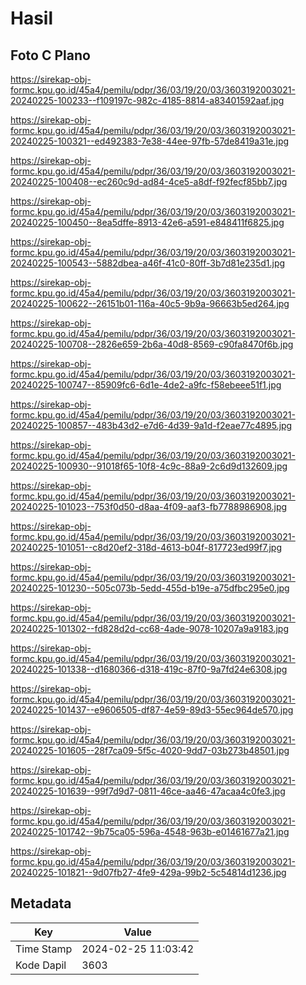 # Hasil

## Foto C Plano

https://sirekap-obj-formc.kpu.go.id/45a4/pemilu/pdpr/36/03/19/20/03/3603192003021-20240225-100233--f109197c-982c-4185-8814-a83401592aaf.jpg

https://sirekap-obj-formc.kpu.go.id/45a4/pemilu/pdpr/36/03/19/20/03/3603192003021-20240225-100321--ed492383-7e38-44ee-97fb-57de8419a31e.jpg

https://sirekap-obj-formc.kpu.go.id/45a4/pemilu/pdpr/36/03/19/20/03/3603192003021-20240225-100408--ec260c9d-ad84-4ce5-a8df-f92fecf85bb7.jpg

https://sirekap-obj-formc.kpu.go.id/45a4/pemilu/pdpr/36/03/19/20/03/3603192003021-20240225-100450--8ea5dffe-8913-42e6-a591-e848411f6825.jpg

https://sirekap-obj-formc.kpu.go.id/45a4/pemilu/pdpr/36/03/19/20/03/3603192003021-20240225-100543--5882dbea-a46f-41c0-80ff-3b7d81e235d1.jpg

https://sirekap-obj-formc.kpu.go.id/45a4/pemilu/pdpr/36/03/19/20/03/3603192003021-20240225-100622--26151b01-116a-40c5-9b9a-96663b5ed264.jpg

https://sirekap-obj-formc.kpu.go.id/45a4/pemilu/pdpr/36/03/19/20/03/3603192003021-20240225-100708--2826e659-2b6a-40d8-8569-c90fa8470f6b.jpg

https://sirekap-obj-formc.kpu.go.id/45a4/pemilu/pdpr/36/03/19/20/03/3603192003021-20240225-100747--85909fc6-6d1e-4de2-a9fc-f58ebeee51f1.jpg

https://sirekap-obj-formc.kpu.go.id/45a4/pemilu/pdpr/36/03/19/20/03/3603192003021-20240225-100857--483b43d2-e7d6-4d39-9a1d-f2eae77c4895.jpg

https://sirekap-obj-formc.kpu.go.id/45a4/pemilu/pdpr/36/03/19/20/03/3603192003021-20240225-100930--91018f65-10f8-4c9c-88a9-2c6d9d132609.jpg

https://sirekap-obj-formc.kpu.go.id/45a4/pemilu/pdpr/36/03/19/20/03/3603192003021-20240225-101023--753f0d50-d8aa-4f09-aaf3-fb7788986908.jpg

https://sirekap-obj-formc.kpu.go.id/45a4/pemilu/pdpr/36/03/19/20/03/3603192003021-20240225-101051--c8d20ef2-318d-4613-b04f-817723ed99f7.jpg

https://sirekap-obj-formc.kpu.go.id/45a4/pemilu/pdpr/36/03/19/20/03/3603192003021-20240225-101230--505c073b-5edd-455d-b19e-a75dfbc295e0.jpg

https://sirekap-obj-formc.kpu.go.id/45a4/pemilu/pdpr/36/03/19/20/03/3603192003021-20240225-101302--fd828d2d-cc68-4ade-9078-10207a9a9183.jpg

https://sirekap-obj-formc.kpu.go.id/45a4/pemilu/pdpr/36/03/19/20/03/3603192003021-20240225-101338--d1680366-d318-419c-87f0-9a7fd24e6308.jpg

https://sirekap-obj-formc.kpu.go.id/45a4/pemilu/pdpr/36/03/19/20/03/3603192003021-20240225-101437--e9606505-df87-4e59-89d3-55ec964de570.jpg

https://sirekap-obj-formc.kpu.go.id/45a4/pemilu/pdpr/36/03/19/20/03/3603192003021-20240225-101605--28f7ca09-5f5c-4020-9dd7-03b273b48501.jpg

https://sirekap-obj-formc.kpu.go.id/45a4/pemilu/pdpr/36/03/19/20/03/3603192003021-20240225-101639--99f7d9d7-0811-46ce-aa46-47acaa4c0fe3.jpg

https://sirekap-obj-formc.kpu.go.id/45a4/pemilu/pdpr/36/03/19/20/03/3603192003021-20240225-101742--9b75ca05-596a-4548-963b-e01461677a21.jpg

https://sirekap-obj-formc.kpu.go.id/45a4/pemilu/pdpr/36/03/19/20/03/3603192003021-20240225-101821--9d07fb27-4fe9-429a-99b2-5c54814d1236.jpg


## Metadata

| Key        | Value               |
| ---------- | ------------------- |
| Time Stamp | 2024-02-25 11:03:42 |
| Kode Dapil | 3603                |




